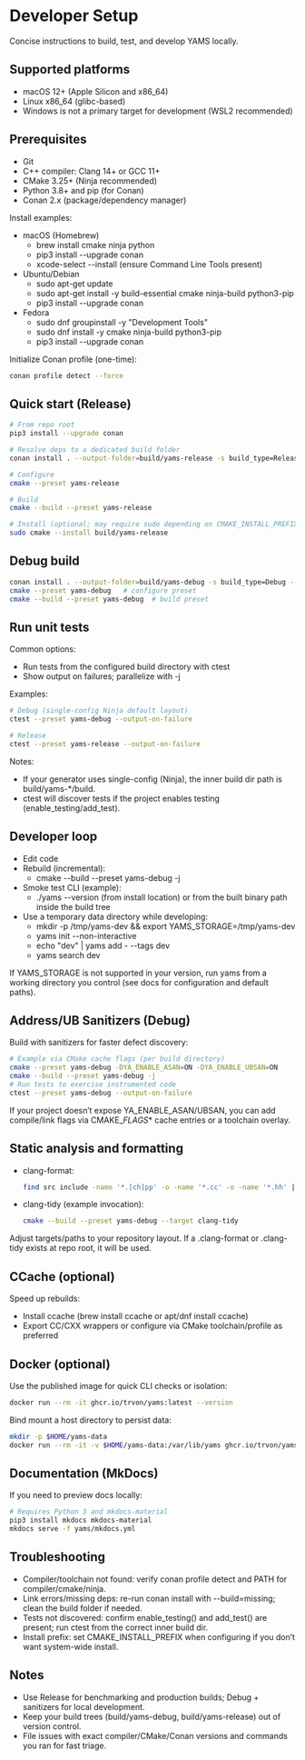 # Developer Setup

Concise instructions to build, test, and develop YAMS locally.

## Supported platforms
- macOS 12+ (Apple Silicon and x86_64)
- Linux x86_64 (glibc-based)
- Windows is not a primary target for development (WSL2 recommended)

## Prerequisites
- Git
- C++ compiler: Clang 14+ or GCC 11+
- CMake 3.25+ (Ninja recommended)
- Python 3.8+ and pip (for Conan)
- Conan 2.x (package/dependency manager)

Install examples:
- macOS (Homebrew)
  - brew install cmake ninja python
  - pip3 install --upgrade conan
  - xcode-select --install  (ensure Command Line Tools present)
- Ubuntu/Debian
  - sudo apt-get update
  - sudo apt-get install -y build-essential cmake ninja-build python3-pip
  - pip3 install --upgrade conan
- Fedora
  - sudo dnf groupinstall -y "Development Tools"
  - sudo dnf install -y cmake ninja-build python3-pip
  - pip3 install --upgrade conan

Initialize Conan profile (one-time):
```bash
conan profile detect --force
```

## Quick start (Release)
```bash
# From repo root
pip3 install --upgrade conan

# Resolve deps to a dedicated build folder
conan install . --output-folder=build/yams-release -s build_type=Release --build=missing

# Configure
cmake --preset yams-release

# Build
cmake --build --preset yams-release

# Install (optional; may require sudo depending on CMAKE_INSTALL_PREFIX)
sudo cmake --install build/yams-release
```

## Debug build
```bash
conan install . --output-folder=build/yams-debug -s build_type=Debug --build=missing
cmake --preset yams-debug   # configure preset
cmake --build --preset yams-debug  # build preset
```

## Run unit tests
Common options:
- Run tests from the configured build directory with ctest
- Show output on failures; parallelize with -j

Examples:
```bash
# Debug (single-config Ninja default layout)
ctest --preset yams-debug --output-on-failure

# Release
ctest --preset yams-release --output-on-failure
```

Notes:
- If your generator uses single-config (Ninja), the inner build dir path is build/yams-*/build.
- ctest will discover tests if the project enables testing (enable_testing/add_test).

## Developer loop
- Edit code
- Rebuild (incremental):
  - cmake --build --preset yams-debug -j
- Smoke test CLI (example):
  - ./yams --version (from install location) or from the built binary path inside the build tree
- Use a temporary data directory while developing:
  - mkdir -p /tmp/yams-dev && export YAMS_STORAGE=/tmp/yams-dev
  - yams init --non-interactive
  - echo "dev" | yams add - --tags dev
  - yams search dev

If YAMS_STORAGE is not supported in your version, run yams from a working directory you control (see docs for configuration and default paths).

## Address/UB Sanitizers (Debug)
Build with sanitizers for faster defect discovery:
```bash
# Example via CMake cache flags (per build directory)
cmake --preset yams-debug -DYA_ENABLE_ASAN=ON -DYA_ENABLE_UBSAN=ON
cmake --build --preset yams-debug -j
# Run tests to exercise instrumented code
ctest --preset yams-debug --output-on-failure
```
If your project doesn’t expose YA_ENABLE_ASAN/UBSAN, you can add compile/link flags via CMAKE_<LANG>_FLAGS_* cache entries or a toolchain overlay.

## Static analysis and formatting
- clang-format:
  ```bash
  find src include -name '*.[ch]pp' -o -name '*.cc' -o -name '*.hh' | xargs clang-format -i
  ```
- clang-tidy (example invocation):
  ```bash
  cmake --build --preset yams-debug --target clang-tidy
  ```
Adjust targets/paths to your repository layout. If a .clang-format or .clang-tidy exists at repo root, it will be used.

## CCache (optional)
Speed up rebuilds:
- Install ccache (brew install ccache or apt/dnf install ccache)
- Export CC/CXX wrappers or configure via CMake toolchain/profile as preferred

## Docker (optional)
Use the published image for quick CLI checks or isolation:
```bash
docker run --rm -it ghcr.io/trvon/yams:latest --version
```
Bind mount a host directory to persist data:
```bash
mkdir -p $HOME/yams-data
docker run --rm -it -v $HOME/yams-data:/var/lib/yams ghcr.io/trvon/yams:latest yams init --non-interactive
```

## Documentation (MkDocs)
If you need to preview docs locally:
```bash
# Requires Python 3 and mkdocs-material
pip3 install mkdocs mkdocs-material
mkdocs serve -f yams/mkdocs.yml
```

## Troubleshooting
- Compiler/toolchain not found: verify conan profile detect and PATH for compiler/cmake/ninja.
- Link errors/missing deps: re-run conan install with --build=missing; clean the build folder if needed.
- Tests not discovered: confirm enable_testing() and add_test() are present; run ctest from the correct inner build dir.
- Install prefix: set CMAKE_INSTALL_PREFIX when configuring if you don’t want system-wide install.

## Notes
- Use Release for benchmarking and production builds; Debug + sanitizers for local development.
- Keep your build trees (build/yams-debug, build/yams-release) out of version control.
- File issues with exact compiler/CMake/Conan versions and commands you ran for fast triage.
